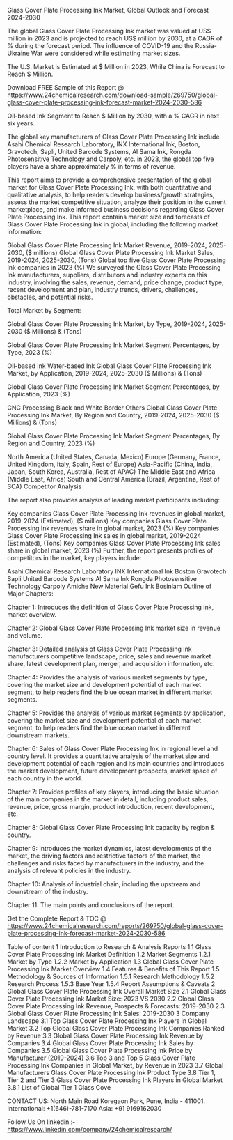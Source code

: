 Glass Cover Plate Processing Ink Market, Global Outlook and Forecast 2024-2030

The global Glass Cover Plate Processing Ink market was valued at US$ million in 2023 and is projected to reach US$ million by 2030, at a CAGR of % during the forecast period. The influence of COVID-19 and the Russia-Ukraine War were considered while estimating market sizes.

The U.S. Market is Estimated at $ Million in 2023, While China is Forecast to Reach $ Million.

Download FREE Sample of this Report @ https://www.24chemicalresearch.com/download-sample/269750/global-glass-cover-plate-processing-ink-forecast-market-2024-2030-586

Oil-based Ink Segment to Reach $ Million by 2030, with a % CAGR in next six years.

The global key manufacturers of Glass Cover Plate Processing Ink include Asahi Chemical Research Laboratory, INX International Ink, Boston, Gravotech, Sapli, United Barcode Systems, Al Sama Ink, Rongda Photosensitive Technology and Carpoly, etc. in 2023, the global top five players have a share approximately % in terms of revenue.

This report aims to provide a comprehensive presentation of the global market for Glass Cover Plate Processing Ink, with both quantitative and qualitative analysis, to help readers develop business/growth strategies, assess the market competitive situation, analyze their position in the current marketplace, and make informed business decisions regarding Glass Cover Plate Processing Ink. This report contains market size and forecasts of Glass Cover Plate Processing Ink in global, including the following market information:

Global Glass Cover Plate Processing Ink Market Revenue, 2019-2024, 2025-2030, ($ millions)
Global Glass Cover Plate Processing Ink Market Sales, 2019-2024, 2025-2030, (Tons)
Global top five Glass Cover Plate Processing Ink companies in 2023 (%)
We surveyed the Glass Cover Plate Processing Ink manufacturers, suppliers, distributors and industry experts on this industry, involving the sales, revenue, demand, price change, product type, recent development and plan, industry trends, drivers, challenges, obstacles, and potential risks.

Total Market by Segment:

Global Glass Cover Plate Processing Ink Market, by Type, 2019-2024, 2025-2030 ($ Millions) & (Tons)

Global Glass Cover Plate Processing Ink Market Segment Percentages, by Type, 2023 (%)

Oil-based Ink
Water-based Ink
Global Glass Cover Plate Processing Ink Market, by Application, 2019-2024, 2025-2030 ($ Millions) & (Tons)

Global Glass Cover Plate Processing Ink Market Segment Percentages, by Application, 2023 (%)

CNC Processing
Black and White Border
Others
Global Glass Cover Plate Processing Ink Market, By Region and Country, 2019-2024, 2025-2030 ($ Millions) & (Tons)

Global Glass Cover Plate Processing Ink Market Segment Percentages, By Region and Country, 2023 (%)

North America (United States, Canada, Mexico)
Europe (Germany, France, United Kingdom, Italy, Spain, Rest of Europe)
Asia-Pacific (China, India, Japan, South Korea, Australia, Rest of APAC)
The Middle East and Africa (Middle East, Africa)
South and Central America (Brazil, Argentina, Rest of SCA)
Competitor Analysis

The report also provides analysis of leading market participants including:

Key companies Glass Cover Plate Processing Ink revenues in global market, 2019-2024 (Estimated), ($ millions)
Key companies Glass Cover Plate Processing Ink revenues share in global market, 2023 (%)
Key companies Glass Cover Plate Processing Ink sales in global market, 2019-2024 (Estimated), (Tons)
Key companies Glass Cover Plate Processing Ink sales share in global market, 2023 (%)
Further, the report presents profiles of competitors in the market, key players include:

Asahi Chemical Research Laboratory
INX International Ink
Boston
Gravotech
Sapli
United Barcode Systems
Al Sama Ink
Rongda Photosensitive Technology
Carpoly
Amiche New Material
Gefu Ink
Bosinlam
Outline of Major Chapters:

Chapter 1: Introduces the definition of Glass Cover Plate Processing Ink, market overview.

Chapter 2: Global Glass Cover Plate Processing Ink market size in revenue and volume.

Chapter 3: Detailed analysis of Glass Cover Plate Processing Ink manufacturers competitive landscape, price, sales and revenue market share, latest development plan, merger, and acquisition information, etc.

Chapter 4: Provides the analysis of various market segments by type, covering the market size and development potential of each market segment, to help readers find the blue ocean market in different market segments.

Chapter 5: Provides the analysis of various market segments by application, covering the market size and development potential of each market segment, to help readers find the blue ocean market in different downstream markets.

Chapter 6: Sales of Glass Cover Plate Processing Ink in regional level and country level. It provides a quantitative analysis of the market size and development potential of each region and its main countries and introduces the market development, future development prospects, market space of each country in the world.

Chapter 7: Provides profiles of key players, introducing the basic situation of the main companies in the market in detail, including product sales, revenue, price, gross margin, product introduction, recent development, etc.

Chapter 8: Global Glass Cover Plate Processing Ink capacity by region & country.

Chapter 9: Introduces the market dynamics, latest developments of the market, the driving factors and restrictive factors of the market, the challenges and risks faced by manufacturers in the industry, and the analysis of relevant policies in the industry.

Chapter 10: Analysis of industrial chain, including the upstream and downstream of the industry.

Chapter 11: The main points and conclusions of the report.

Get the Complete Report & TOC @ https://www.24chemicalresearch.com/reports/269750/global-glass-cover-plate-processing-ink-forecast-market-2024-2030-586

Table of content
1 Introduction to Research & Analysis Reports
1.1 Glass Cover Plate Processing Ink Market Definition
1.2 Market Segments
1.2.1 Market by Type
1.2.2 Market by Application
1.3 Global Glass Cover Plate Processing Ink Market Overview
1.4 Features & Benefits of This Report
1.5 Methodology & Sources of Information
1.5.1 Research Methodology
1.5.2 Research Process
1.5.3 Base Year
1.5.4 Report Assumptions & Caveats
2 Global Glass Cover Plate Processing Ink Overall Market Size
2.1 Global Glass Cover Plate Processing Ink Market Size: 2023 VS 2030
2.2 Global Glass Cover Plate Processing Ink Revenue, Prospects & Forecasts: 2019-2030
2.3 Global Glass Cover Plate Processing Ink Sales: 2019-2030
3 Company Landscape
3.1 Top Glass Cover Plate Processing Ink Players in Global Market
3.2 Top Global Glass Cover Plate Processing Ink Companies Ranked by Revenue
3.3 Global Glass Cover Plate Processing Ink Revenue by Companies
3.4 Global Glass Cover Plate Processing Ink Sales by Companies
3.5 Global Glass Cover Plate Processing Ink Price by Manufacturer (2019-2024)
3.6 Top 3 and Top 5 Glass Cover Plate Processing Ink Companies in Global Market, by Revenue in 2023
3.7 Global Manufacturers Glass Cover Plate Processing Ink Product Type
3.8 Tier 1, Tier 2 and Tier 3 Glass Cover Plate Processing Ink Players in Global Market
3.8.1 List of Global Tier 1 Glass Cove

CONTACT US:
North Main Road Koregaon Park, Pune, India - 411001.
International: +1(646)-781-7170
Asia: +91 9169162030

Follow Us On linkedin :- https://www.linkedin.com/company/24chemicalresearch/
